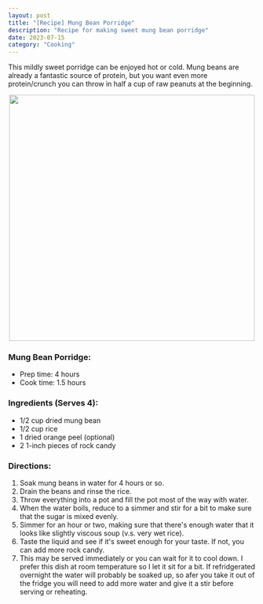 ```yaml
---
layout: post
title: "[Recipe] Mung Bean Porridge"
description: "Recipe for making sweet mung bean porridge"
date: 2023-07-15
category: "Cooking"
---
```


This mildly sweet porridge can be enjoyed hot or cold. Mung beans are already a fantastic source of protein, but you want even more protein/crunch you can throw in half a cup of raw peanuts at the beginning.

<p align="center">
  <img height="500" src="https://yangdanny97.github.io/misc/cooking/mung_bean_porridge.png">
</p>

### Mung Bean Porridge:
- Prep time: 4 hours
- Cook time: 1.5 hours

### Ingredients (Serves 4):
- 1/2 cup dried mung bean
- 1/2 cup rice
- 1 dried orange peel (optional)
- 2 1-inch pieces of rock candy

### Directions:
1. Soak mung beans in water for 4 hours or so.
2. Drain the beans and rinse the rice.
3. Throw everything into a pot and fill the pot most of the way with water.
4. When the water boils, reduce to a simmer and stir for a bit to make sure that the sugar is mixed evenly. 
5. Simmer for an hour or two, making sure that there's enough water that it looks like slightly viscous soup (v.s. very wet rice).
6. Taste the liquid and see if it's sweet enough for your taste. If not, you can add more rock candy.
7. This may be served immediately or you can wait for it to cool down. I prefer this dish at room temperature so I let it sit for a bit. If refridgerated overnight the water will probably be soaked up, so afer you take it out of the fridge you will need to add more water and give it a stir before serving or reheating.
